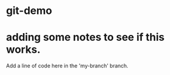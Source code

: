 # git-demo

# adding some notes to see if this works. 

Add a line of code here in the 'my-branch' branch.